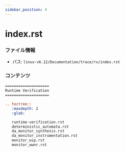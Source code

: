 ```yaml
---
sidebar_position: 4
---
```

# index.rst

### ファイル情報

- パス: `linux-v6.12/Documentation/trace/rv/index.rst`

### コンテンツ

```rst
====================
Runtime Verification
====================

.. toctree::
   :maxdepth: 2
   :glob:

   runtime-verification.rst
   deterministic_automata.rst
   da_monitor_synthesis.rst
   da_monitor_instrumentation.rst
   monitor_wip.rst
   monitor_wwnr.rst

```
